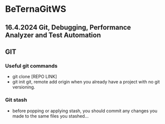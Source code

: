 # BeTernaGitWS

## 16.4.2024  Git, Debugging, Performance Analyzer and Test Automation

## GIT

### Useful git commands

- git clone [REPO LINK]
- git init git, remote add origin when you already have a project with no git versioning.

### Git stash
- before popping or applying stash, you should commit any changes you made to the same files you stashed...



